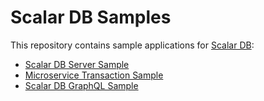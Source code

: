# Scalar DB Samples
This repository contains sample applications for [Scalar DB](https://github.com/scalar-labs/scalardb):

- [Scalar DB Server Sample](scalardb-server-sample/)
- [Microservice Transaction Sample](microservice-transaction-sample/)
- [Scalar DB GraphQL Sample](scalardb-graphql-sample/)
